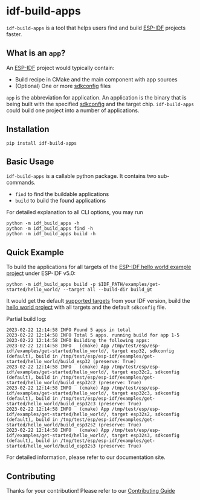 # idf-build-apps

`idf-build-apps` is a tool that helps users find and build [ESP-IDF][esp-idf] projects faster.

## What is an `app`?

An [ESP-IDF][esp-idf] project would typically contain:

- Build recipe in CMake and the main component with app sources
- (Optional) One or more [sdkconfig][sdkconfig] files

`app` is the abbreviation for application. An application is the binary that is being built with the specified [sdkconfig][sdkconfig] and the target chip. `idf-build-apps` could build one project into a number of applications.

## Installation

```shell
pip install idf-build-apps
```

## Basic Usage

`idf-build-apps` is a callable python package. It contains two sub-commands.

- `find` to find the buildable applications
- `build` to build the found applications

For detailed explanation to all CLI options, you may run

```shell
python -m idf_build_apps -h
python -m idf_build_apps find -h
python -m idf_build_apps build -h
```

## Quick Example

To build the applications for all targets of the [ESP-IDF hello world example project][hello-world] under ESP-IDF v5.0:

```shell
python -m idf_build_apps build -p $IDF_PATH/examples/get-started/hello_world/ --target all --build-dir build_@t
```

It would get the default [supported targets][supported-targets] from your IDF version, build the [hello world project][hello-world] with all targets and the default `sdkconfig` file.

Partial build log:

```text
2023-02-22 12:14:58 INFO Found 5 apps in total
2023-02-22 12:14:58 INFO Total 5 apps. running build for app 1-5
2023-02-22 12:14:58 INFO Building the following apps:
2023-02-22 12:14:58 INFO   (cmake) App /tmp/test/esp/esp-idf/examples/get-started/hello_world/, target esp32, sdkconfig (default), build in /tmp/test/esp/esp-idf/examples/get-started/hello_world/build_esp32 (preserve: True)
2023-02-22 12:14:58 INFO   (cmake) App /tmp/test/esp/esp-idf/examples/get-started/hello_world/, target esp32c2, sdkconfig (default), build in /tmp/test/esp/esp-idf/examples/get-started/hello_world/build_esp32c2 (preserve: True)
2023-02-22 12:14:58 INFO   (cmake) App /tmp/test/esp/esp-idf/examples/get-started/hello_world/, target esp32c3, sdkconfig (default), build in /tmp/test/esp/esp-idf/examples/get-started/hello_world/build_esp32c3 (preserve: True)
2023-02-22 12:14:58 INFO   (cmake) App /tmp/test/esp/esp-idf/examples/get-started/hello_world/, target esp32s2, sdkconfig (default), build in /tmp/test/esp/esp-idf/examples/get-started/hello_world/build_esp32s2 (preserve: True)
2023-02-22 12:14:58 INFO   (cmake) App /tmp/test/esp/esp-idf/examples/get-started/hello_world/, target esp32s3, sdkconfig (default), build in /tmp/test/esp/esp-idf/examples/get-started/hello_world/build_esp32s3 (preserve: True)
```

For detailed information, please refer to our documentation site.

## Contributing

Thanks for your contribution! Please refer to our [Contributing Guide](CONTRIBUTING.md)

[esp-idf]: https://github.com/espressif/esp-idf
[sdkconfig]: https://docs.espressif.com/projects/esp-idf/en/latest/esp32/api-reference/kconfig.html
[hello-world]: https://github.com/espressif/esp-idf/tree/master/examples/get-started/hello_world
[supported-targets]: https://github.com/espressif/esp-idf/tree/v5.0#esp-idf-release-and-soc-compatibility
